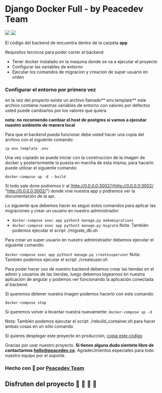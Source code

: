 # Django Docker Full - by Peacedev Team

![](https://peacedev.co/image/logopeacedevletra.png)
![](https://i.imgur.com/rsEw4yc.png)

El código del backend de encuentra dentro de la carpeta **app**

Requisitos tecnicos para poder correr el backend
- Tener docker instalado en la maquina donde se va a ejecutar el proyecto
- Configurar las variables de entorno
- Ejecutar los comandos de migracion y creacion de super usuario en orden

### Configurar el entorno por primera vez
en la raiz del proyecto existe un archivo llamado** env.template**
este archivo contiene nuestras variables de entorno con valores por defectos
usted puede cambiarlos por los valores que quiera

**nota: no recomiendo cambiar el host de postgres si vamos a ejecutar nuestro ambiente de manera local**

Para que el backend pueda funcionar debe usted hacer una copia del archivo con el siguiente comando:

`cp env.template .env`

Una vez copiado se puede iniciar con la construccion de la imagen de docker y posteriormente la puesta en marcha de esta misma, para hacerlo puede utilizar el siguiente comando:

`docker-compose up -d --build`


Si todo sale done podremos ir al [http://0.0.0.0:3002/](http://0.0.0.0:3002/ "http://0.0.0.0:3002/") donde vive nuestra app y podremos ver la documentación de la api.

Lo siguiente que debemos hacer es seguir estos comandos para aplicar las migraciones y crear un usuario en nuestro administrador:
- `docker-compose exec app python3 manage.py makemigrations`
- `docker-compose exec app python3 manage.py migrate`
Nota: También podemos ejecutar el script ./migrate_db.sh

Para crear un super usuario en nuestro administrador debemos ejecutar el siguiente comando:

`docker-compose exec app python3 manage.py createsuperuser`
Nota: También podemos ejecutar el script ./createuser.sh

Para poder hacer uso de nuestro backend debemos crear las tiendas en el admin y usuarios de las tiendas, luego debemos logearnos en nuestra aplicación de angular y podemos ver funcionando la aplicación conectada al backend.

Si queremos detener nuestra imagen podemos hacerlo con este comando:

`docker-compose stop`

Si queremos volver a levantar nuestra nuevamente:
`docker-compose up -d`

Nota: También podemos ejecutar el script ./rebuild_container.sh para hacer ambas cosas en un sólo comando

Si quieres desplegar este proyecto en producción, [copia este código](https://gist.github.com/peacedevteam/ff4043930520088d55710afd8ef8eda8)  

Gracias por usar nuestro proyecto. **Si tienes alguna duda sientete libre de contactarnos hello@peacedev.co**.
Agradecimientos especiales para todo nuestro equipo por el soporte.

### Hecho con 💜 por [Peacedev Team](http://peacedev.co)

## Disfruten del proyecto 💜 💚 💛 🥳
